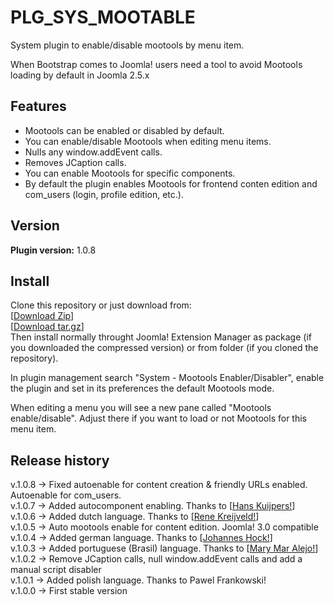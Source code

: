 PLG_SYS_MOOTABLE
==============  

System plugin to enable/disable mootools by menu item.  

When Bootstrap comes to Joomla! users need a tool to avoid Mootools loading by default in Joomla 2.5.x  

Features   
---------------  
* Mootools can be enabled or disabled by default.
* You can enable/disable Mootools when editing menu items.
* Nulls any window.addEvent calls.  
* Removes JCaption calls.  
* You can enable Mootools for specific components.  
* By default the plugin enables Mootools for frontend conten edition and com_users (login, profile edition, etc.).  

Version 
---------------
**Plugin version:** 1.0.8  

Install
---------------
Clone this repository or just download from:  
[[Download Zip](https://github.com/phproberto/plg_sys_mootable/zipball/master)]  
[[Download tar.gz](https://github.com/phproberto/plg_sys_mootable/tarball/master)]  
Then install normally throught Joomla! Extension Manager as package (if you downloaded the compressed version) or from folder (if you cloned the repository).  

In plugin management search "System - Mootools Enabler/Disabler", enable the plugin and set in its preferences the default Mootools mode.  

When editing a menu you will see a new pane called "Mootools enable/disable". Adjust there if you want to load or not Mootools for this menu item.

Release history 
---------------
v.1.0.8 -> Fixed autoenable for content creation & friendly URLs enabled. Autoenable for com_users.  
v.1.0.7 -> Added autocomponent enabling. Thanks to [[Hans Kuijpers!](http://www.linkedin.com/in/hans2103/)]  
v.1.0.6 -> Added dutch language. Thanks to [[Rene Kreijveld!](http://www.renekreijveld.nl/)]  
v.1.0.5 -> Auto mootools enable for content edition. Joomla! 3.0 compatible  
v.1.0.4 -> Added german language. Thanks to [[Johannes Hock!](http://www.adhocgrafx.de/)]  
v.1.0.3 -> Added portuguese (Brasil) language. Thanks to [[Mary Mar Alejo!](http://www.marymaralejo.com/)]
v.1.0.2 -> Remove JCaption calls, null window.addEvent calls and add a manual script disabler  
v.1.0.1 -> Added polish language. Thanks to Pawel Frankowski!  
v.1.0.0 -> First stable version  
